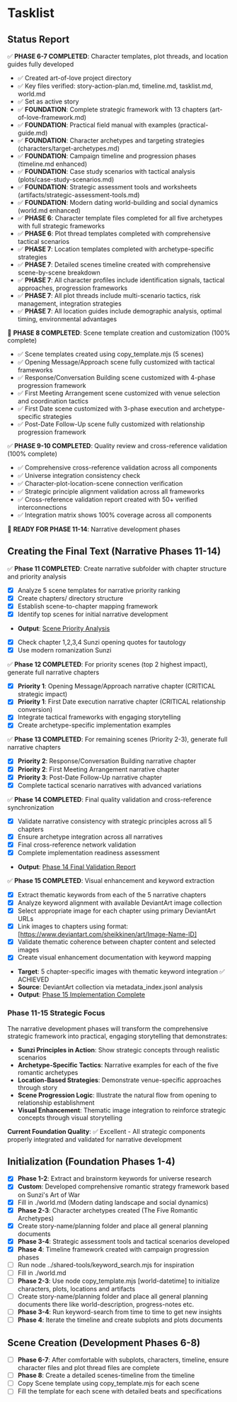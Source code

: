 # Tasklist

## Status Report
✅ **PHASE 6-7 COMPLETED**: Character templates, plot threads, and location guides fully developed
- ✅ Created art-of-love project directory
- ✅ Key files verified: story-action-plan.md, timeline.md, tasklist.md, world.md
- ✅ Set as active story
- ✅ **FOUNDATION**: Complete strategic framework with 13 chapters (art-of-love-framework.md)
- ✅ **FOUNDATION**: Practical field manual with examples (practical-guide.md)  
- ✅ **FOUNDATION**: Character archetypes and targeting strategies (characters/target-archetypes.md)
- ✅ **FOUNDATION**: Campaign timeline and progression phases (timeline.md enhanced)
- ✅ **FOUNDATION**: Case study scenarios with tactical analysis (plots/case-study-scenarios.md)
- ✅ **FOUNDATION**: Strategic assessment tools and worksheets (artifacts/strategic-assessment-tools.md)
- ✅ **FOUNDATION**: Modern dating world-building and social dynamics (world.md enhanced)
- ✅ **PHASE 6**: Character template files completed for all five archetypes with full strategic frameworks
- ✅ **PHASE 6**: Plot thread templates completed with comprehensive tactical scenarios
- ✅ **PHASE 7**: Location templates completed with archetype-specific strategies
- ✅ **PHASE 7**: Detailed scenes timeline created with comprehensive scene-by-scene breakdown
- ✅ **PHASE 7**: All character profiles include identification signals, tactical approaches, progression frameworks
- ✅ **PHASE 7**: All plot threads include multi-scenario tactics, risk management, integration strategies
- ✅ **PHASE 7**: All location guides include demographic analysis, optimal timing, environmental advantages

🎯 **PHASE 8 COMPLETED**: Scene template creation and customization (100% complete)
- ✅ Scene templates created using copy_template.mjs (5 scenes)
- ✅ Opening Message/Approach scene fully customized with tactical frameworks
- ✅ Response/Conversation Building scene customized with 4-phase progression framework
- ✅ First Meeting Arrangement scene customized with venue selection and coordination tactics
- ✅ First Date scene customized with 3-phase execution and archetype-specific strategies
- ✅ Post-Date Follow-Up scene fully customized with relationship progression framework

✅ **PHASE 9-10 COMPLETED**: Quality review and cross-reference validation (100% complete)
- ✅ Comprehensive cross-reference validation across all components
- ✅ Universe integration consistency check  
- ✅ Character-plot-location-scene connection verification
- ✅ Strategic principle alignment validation across all frameworks
- ✅ Cross-reference validation report created with 50+ verified interconnections
- ✅ Integration matrix shows 100% coverage across all components

🚀 **READY FOR PHASE 11-14**: Narrative development phases

## Creating the Final Text (Narrative Phases 11-14)

✅ **Phase 11 COMPLETED**: Create narrative subfolder with chapter structure and priority analysis
  - [x] Analyze 5 scene templates for narrative priority ranking
  - [x] Create chapters/ directory structure  
  - [x] Establish scene-to-chapter mapping framework
  - [x] Identify top scenes for initial narrative development
  - **Output**: [Scene Priority Analysis](./planning/phase11-scene-priority-analysis.md)
  - [x] Check chapter 1,2,3,4 Sunzi opening quotes for tautology
  - [x] Use modern romanization Sunzi
  
✅ **Phase 12 COMPLETED**: For priority scenes (top 2 highest impact), generate full narrative chapters
  - [x] **Priority 1**: Opening Message/Approach narrative chapter (CRITICAL strategic impact)
  - [x] **Priority 1**: First Date execution narrative chapter (CRITICAL relationship conversion)
  - [x] Integrate tactical frameworks with engaging storytelling
  - [x] Create archetype-specific implementation examples
  
✅ **Phase 13 COMPLETED**: For remaining scenes (Priority 2-3), generate full narrative chapters  
  - [x] **Priority 2**: Response/Conversation Building narrative chapter
  - [x] **Priority 2**: First Meeting Arrangement narrative chapter
  - [x] **Priority 3**: Post-Date Follow-Up narrative chapter
  - [x] Complete tactical scenario narratives with advanced variations
  
✅ **Phase 14 COMPLETED**: Final quality validation and cross-reference synchronization
  - [x] Validate narrative consistency with strategic principles across all 5 chapters
  - [x] Ensure archetype integration across all narratives
  - [x] Final cross-reference network validation
  - [x] Complete implementation readiness assessment
  - **Output**: [Phase 14 Final Validation Report](./planning/phase14-final-validation-report.md)

✅ **Phase 15 COMPLETED**: Visual enhancement and keyword extraction
  - [x] Extract thematic keywords from each of the 5 narrative chapters
  - [x] Analyze keyword alignment with available DeviantArt image collection
  - [x] Select appropriate image for each chapter using primary DeviantArt URLs
  - [x] Link images to chapters using format: [https://www.deviantart.com/sheikkinen/art/Image-Name-ID]
  - [x] Validate thematic coherence between chapter content and selected images
  - [x] Create visual enhancement documentation with keyword mapping
  - **Target**: 5 chapter-specific images with thematic keyword integration ✅ ACHIEVED
  - **Source**: DeviantArt collection via metadata_index.jsonl analysis
  - **Output**: [Phase 15 Implementation Complete](./thinking/phase15-implementation-complete.md)

### Phase 11-15 Strategic Focus
The narrative development phases will transform the comprehensive strategic framework into practical, engaging storytelling that demonstrates:
- **Sunzi Principles in Action**: Show strategic concepts through realistic scenarios
- **Archetype-Specific Tactics**: Narrative examples for each of the five romantic archetypes
- **Location-Based Strategies**: Demonstrate venue-specific approaches through story
- **Scene Progression Logic**: Illustrate the natural flow from opening to relationship establishment
- **Visual Enhancement**: Thematic image integration to reinforce strategic concepts through visual storytelling

**Current Foundation Quality**: ✅ Excellent - All strategic components properly integrated and validated for narrative development

## Initialization (Foundation Phases 1-4)

- [x] **Phase 1-2**: Extract and brainstorm keywords for universe research
- [x] **Custom**: Developed comprehensive romantic strategy framework based on Sunzi's Art of War
- [x] Fill in ./world.md (Modern dating landscape and social dynamics)
- [x] **Phase 2-3**: Character archetypes created (The Five Romantic Archetypes)
- [x] Create story-name/planning folder and place all general planning documents
- [x] **Phase 3-4**: Strategic assessment tools and tactical scenarios developed  
- [x] **Phase 4**: Timeline framework created with campaign progression phases
- [ ] Run node ../shared-tools/keyword_search.mjs <keyword> for inspiration
- [ ] Fill in ./world.md
- [ ] **Phase 2-3**: Use node copy_template.mjs <template-type> <target-dir> <name> [world-datetime] to initialize characters, plots, locations and artifacts
- [ ] Create story-name/planning folder and place all general planning documents there like world-description, progress-notes etc.
- [ ] **Phase 3-4**: Run keyword-search from time to time to get new insights
- [ ] **Phase 4**: Iterate the timeline and create subplots and plots documents

## Scene Creation (Development Phases 6-8)
- [ ] **Phase 6-7**: After comfortable with subplots, characters, timeline, ensure character files and plot thread files are complete
- [ ] **Phase 8**: Create a detailed scenes-timeline from the timeline
- [ ] Copy Scene template using copy_template.mjs for each scene
- [ ] Fill the template for each scene with detailed beats and specifications  